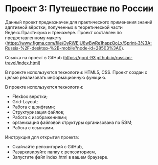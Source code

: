 # Проект 3: Путешествие по России

Данный проект предназначен для практического применения знаний адптивной вёрстки, полученных в теоретической части Яндекс.Практикума и тренажёре.
Проект составлен по предоставленному макету (https://www.figma.com/file/OyRWEjU6wBwRe1hapzQoLx/Sprint-3%3A-Russia-%2F-desktop-%2B-mobile?node-id=28503%3A0).

Ссылка на проект в GitHub (https://gord-93.github.io/russian-travel/index.html)

В проекте используются технологии: HTML5, CSS.
Проект создан с целью реализовать информационную функцию.

В проекте используются технологии:
- Flexbox верстки;
- Grid-Layout;
- Работа с шрифтами;
- Структуризация файлов;
- Работа с изображениями;
- организация файловой структуры организована по БЭМ;
- Работа с ссылками. 

Инструкция для открытия проекта:
- Скайчайте репозиторий с GitHub,
- Разархивируйте папку с репозиторием,
- Запустите файл index.html в вашем браузере. 

